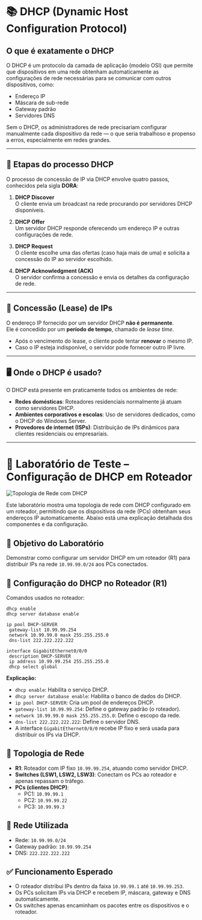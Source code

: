 # 📚 DHCP (Dynamic Host Configuration Protocol)

## O que é exatamente o DHCP

O DHCP é um protocolo da camada de aplicação (modelo OSI) que permite que dispositivos em uma rede obtenham automaticamente as configurações de rede necessárias para se comunicar com outros dispositivos, como:

- Endereço IP
- Máscara de sub-rede
- Gateway padrão
- Servidores DNS

Sem o DHCP, os administradores de rede precisariam configurar manualmente cada dispositivo da rede — o que seria trabalhoso e propenso a erros, especialmente em redes grandes.

---

## 🔁 Etapas do processo DHCP 

O processo de concessão de IP via DHCP envolve quatro passos, conhecidos pela sigla **DORA**:

1. **DHCP Discover**  
   O cliente envia um broadcast na rede procurando por servidores DHCP disponíveis.

2. **DHCP Offer**  
   Um servidor DHCP responde oferecendo um endereço IP e outras configurações de rede.

3. **DHCP Request**  
   O cliente escolhe uma das ofertas (caso haja mais de uma) e solicita a concessão do IP ao servidor escolhido.

4. **DHCP Acknowledgment (ACK)**  
   O servidor confirma a concessão e envia os detalhes da configuração de rede.

---

## 📆 Concessão (Lease) de IPs

O endereço IP fornecido por um servidor DHCP **não é permanente**.  
Ele é concedido por um **período de tempo**, chamado de *lease time*.

- Após o vencimento do lease, o cliente pode tentar **renovar** o mesmo IP.
- Caso o IP esteja indisponível, o servidor pode fornecer outro IP livre.

---

## 🖥️ Onde o DHCP é usado?

O DHCP está presente em praticamente todos os ambientes de rede:

- **Redes domésticas**: Roteadores residenciais normalmente já atuam como servidores DHCP.
- **Ambientes corporativos e escolas**: Uso de servidores dedicados, como o DHCP do Windows Server.
- **Provedores de internet (ISPs)**: Distribuição de IPs dinâmicos para clientes residenciais ou empresariais.
---

# 🧪 Laboratório de Teste – Configuração de DHCP em Roteador

![Topologia de Rede com DHCP](https://github.com/user-attachments/assets/74c38704-6194-435e-88cc-3fb79b64609e)

Este laboratório mostra uma topologia de rede com DHCP configurado em um roteador, permitindo que os dispositivos da rede (PCs) obtenham seus endereços IP automaticamente. Abaixo está uma explicação detalhada dos componentes e da configuração.

## 🧠 Objetivo do Laboratório

Demonstrar como configurar um servidor DHCP em um roteador (R1) para distribuir IPs na rede `10.99.99.0/24` aos PCs conectados.

## 📌 Configuração do DHCP no Roteador (R1)

Comandos usados no roteador:

```shell
dhcp enable
dhcp server database enable

ip pool DHCP-SERVER
 gateway-list 10.99.99.254
 network 10.99.99.0 mask 255.255.255.0
 dns-list 222.222.222.222

interface GigabitEthernet0/0/0
 description DHCP-SERVER
 ip address 10.99.99.254 255.255.255.0
 dhcp select global
```

**Explicação:**

- `dhcp enable`: Habilita o serviço DHCP.
- `dhcp server database enable`: Habilita o banco de dados do DHCP.
- `ip pool DHCP-SERVER`: Cria um pool de endereços DHCP.
- `gateway-list 10.99.99.254`: Define o gateway padrão (o roteador).
- `network 10.99.99.0 mask 255.255.255.0`: Define o escopo da rede.
- `dns-list 222.222.222.222`: Define o servidor DNS.
- A interface `GigabitEthernet0/0/0` recebe IP fixo e será usada para distribuir os IPs via DHCP.

## 🔌 Topologia de Rede

- **R1**: Roteador com IP fixo `10.99.99.254`, atuando como servidor DHCP.
- **Switches (LSW1, LSW2, LSW3)**: Conectam os PCs ao roteador e apenas repassam o tráfego.
- **PCs (clientes DHCP)**:
  - PC1: `10.99.99.1`
  - PC2: `10.99.99.22`
  - PC3: `10.99.99.3`

## 📡 Rede Utilizada

- Rede: `10.99.99.0/24`
- Gateway padrão: `10.99.99.254`
- DNS: `222.222.222.222`

## ✅ Funcionamento Esperado

- O roteador distribui IPs dentro da faixa `10.99.99.1` até `10.99.99.253`.
- Os PCs solicitam IPs via DHCP e recebem IP, máscara, gateway e DNS automaticamente.
- Os switches apenas encaminham os pacotes entre os dispositivos e o roteador.
